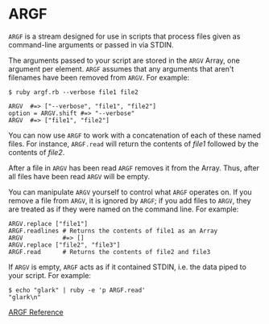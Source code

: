 # ARGF

`ARGF` is a stream designed for use in scripts that process files given as
command-line arguments or passed in via STDIN.

The arguments passed to your script are stored in the `ARGV` Array, one
argument per element. `ARGF` assumes that any arguments that aren't filenames
have been removed from `ARGV`. For example:

    $ ruby argf.rb --verbose file1 file2

    ARGV  #=> ["--verbose", "file1", "file2"]
    option = ARGV.shift #=> "--verbose"
    ARGV  #=> ["file1", "file2"]

You can now use `ARGF` to work with a concatenation of each of these named
files. For instance, `ARGF.read` will return the contents of *file1* followed
by the contents of *file2*.

After a file in `ARGV` has been read `ARGF` removes it from the Array. Thus,
after all files have been read `ARGV` will be empty.

You can manipulate `ARGV` yourself to control what `ARGF` operates on. If you
remove a file from `ARGV`, it is ignored by `ARGF`; if you add files to
`ARGV`, they are treated as if they were named on the command line. For
example:

    ARGV.replace ["file1"]
    ARGF.readlines # Returns the contents of file1 as an Array
    ARGV           #=> []
    ARGV.replace ["file2", "file3"]
    ARGF.read      # Returns the contents of file2 and file3

If `ARGV` is empty, `ARGF` acts as if it contained STDIN, i.e. the data piped
to your script. For example:

    $ echo "glark" | ruby -e 'p ARGF.read'
    "glark\n"

[ARGF Reference](http://ruby-doc.org/core-2.5.0/ARGF.html)